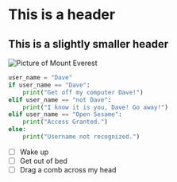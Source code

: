 # This is a header
## This is a slightly smaller header
![Picture of Mount Everest](https://github.com/user-attachments/assets/56bb3d4b-da6b-4206-af86-15fffd46807d)

```python
user_name = "Dave"  
if user_name == "Dave":   
    print("Get off my computer Dave!")   
elif user_name == "not Dave":   
    print("I know it is you, Dave! Go away!")   
elif user_name == "Open Sesame":   
    print("Access Granted.")   
else:   
    print("Username not recognized.")  
```

- [ ]  Wake up
- [ ]  Get out of bed
- [ ]  Drag a comb across my head
